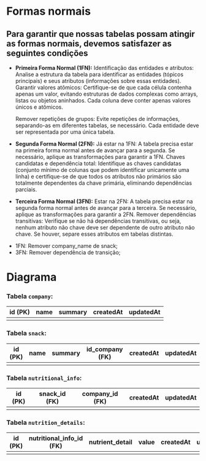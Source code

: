 # Formas normais

## Para garantir que nossas tabelas possam atingir as formas normais, devemos satisfazer as seguintes condições 

* __Primeira Forma Normal (1FN):__
    Identificação das entidades e atributos: Analise a estrutura da tabela para identificar as entidades (tópicos principais) e seus atributos (informações sobre essas entidades). Garantir valores atômicos: Certifique-se de que cada célula contenha apenas um valor, evitando estruturas de dados complexas como arrays, listas ou objetos aninhados. Cada coluna deve conter apenas valores únicos e atômicos.

    Remover repetições de grupos: Evite repetições de informações, separando-as em diferentes tabelas, se necessário. Cada entidade deve ser representada por uma única tabela.

* __Segunda Forma Normal (2FN):__
    Já estar na 1FN: A tabela precisa estar na primeira forma normal antes de avançar para a segunda. Se necessário, aplique as transformações para garantir a 1FN.
    Chaves candidatas e dependência total: Identifique as chaves candidatas (conjunto mínimo de colunas que podem identificar unicamente uma linha) e certifique-se de que todos os atributos não primários são totalmente dependentes da chave primária, eliminando dependências parciais.

* __Terceira Forma Normal (3FN):__
    Estar na 2FN: A tabela precisa estar na segunda forma normal antes de avançar para a terceira. Se necessário, aplique as transformações para garantir a 2FN.
    Remover dependências transitivas: Verifique se não há dependências transitivas, ou seja, nenhum atributo não chave deve ser dependente de outro atributo não chave. Se houver, separe esses atributos em tabelas distintas.


- 1FN: Remover company_name de snack;
- 3FN: Remover dependência de transição;

# Diagrama

### Tabela `company`:
| id (PK) | name       | summary | createdAt      | updatedAt      |
|---------|------------|---------|----------------|----------------|
|         |            |         |                |                |

### Tabela `snack`:
| id (PK) | name       | summary | id_company (FK) | createdAt      | updatedAt      |
|---------|------------|---------|-----------------|----------------|----------------|
|         |            |         |                 |                |                |

### Tabela `nutritional_info`:
| id (PK) | snack_id (FK) | company_id (FK) | createdAt      | updatedAt      |
|---------|---------------|-----------------|----------------|----------------|
|         |               |                 |                |                |

### Tabela `nutrition_details`:
| id (PK) | nutritional_info_id (FK) | nutrient_detail | value | createdAt      | updatedAt      |
|---------|--------------------------|---------------|----------------|----------------|----------------|
|         |                          |               |                |                |                |